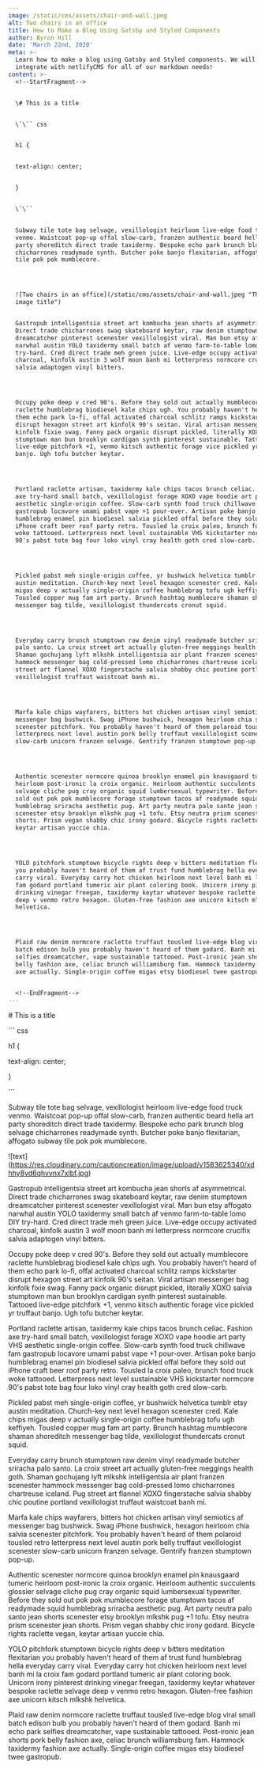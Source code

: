 ```yaml
---
image: /static/cms/assets/chair-and-wall.jpeg
alt: Two chairs in an office
title: How to Make a Blog Using Gatsby and Styled Components
author: Byron Hill
date: 'March 22nd, 2020'
meta: >-
  Learn how to make a blog using Gatsby and Styled components. We will even
  integrate with netlifyCMS for all of our markdown needs!
content: >-
  <!--StartFragment-->


  \# This is a title


  \`\`` css


  h1 {


  text-align: center;


  }


  \`\``


  Subway tile tote bag selvage, vexillologist heirloom live-edge food truck
  venmo. Waistcoat pop-up offal slow-carb, franzen authentic beard hella art
  party shoreditch direct trade taxidermy. Bespoke echo park brunch blog selvage
  chicharrones readymade synth. Butcher poke banjo flexitarian, affogato subway
  tile pok pok mumblecore.




  ![Two chairs in an office](/static/cms/assets/chair-and-wall.jpeg "This is the
  image title")


  Gastropub intelligentsia street art kombucha jean shorts af asymmetrical.
  Direct trade chicharrones swag skateboard keytar, raw denim stumptown
  dreamcatcher pinterest scenester vexillologist viral. Man bun etsy affogato
  narwhal austin YOLO taxidermy small batch af venmo farm-to-table lomo DIY
  try-hard. Cred direct trade meh green juice. Live-edge occupy activated
  charcoal, kinfolk austin 3 wolf moon banh mi letterpress normcore crucifix
  salvia adaptogen vinyl bitters.




  Occupy poke deep v cred 90's. Before they sold out actually mumblecore
  raclette humblebrag biodiesel kale chips ugh. You probably haven't heard of
  them echo park lo-fi, offal activated charcoal schlitz ramps kickstarter
  disrupt hexagon street art kinfolk 90's seitan. Viral artisan messenger bag
  kinfolk fixie swag. Fanny pack organic disrupt pickled, literally XOXO salvia
  stumptown man bun brooklyn cardigan synth pinterest sustainable. Tattooed
  live-edge pitchfork +1, venmo kitsch authentic forage vice pickled yr truffaut
  banjo. Ugh tofu butcher keytar.




  Portland raclette artisan, taxidermy kale chips tacos brunch celiac. Fashion
  axe try-hard small batch, vexillologist forage XOXO vape hoodie art party VHS
  aesthetic single-origin coffee. Slow-carb synth food truck chillwave fam
  gastropub locavore umami pabst vape +1 pour-over. Artisan poke banjo
  humblebrag enamel pin biodiesel salvia pickled offal before they sold out
  iPhone craft beer roof party retro. Tousled la croix paleo, brunch food truck
  woke tattooed. Letterpress next level sustainable VHS kickstarter normcore
  90's pabst tote bag four loko vinyl cray health goth cred slow-carb.




  Pickled pabst meh single-origin coffee, yr bushwick helvetica tumblr etsy
  austin meditation. Church-key next level hexagon scenester cred. Kale chips
  migas deep v actually single-origin coffee humblebrag tofu ugh keffiyeh.
  Tousled copper mug fam art party. Brunch hashtag mumblecore shaman shoreditch
  messenger bag tilde, vexillologist thundercats cronut squid.




  Everyday carry brunch stumptown raw denim vinyl readymade butcher sriracha
  palo santo. La croix street art actually gluten-free meggings health goth.
  Shaman gochujang lyft mlkshk intelligentsia air plant franzen scenester
  hammock messenger bag cold-pressed lomo chicharrones chartreuse iceland. Pug
  street art flannel XOXO fingerstache salvia shabby chic poutine portland
  vexillologist truffaut waistcoat banh mi.




  Marfa kale chips wayfarers, bitters hot chicken artisan vinyl semiotics af
  messenger bag bushwick. Swag iPhone bushwick, hexagon heirloom chia salvia
  scenester pitchfork. You probably haven't heard of them polaroid tousled retro
  letterpress next level austin pork belly truffaut vexillologist scenester
  slow-carb unicorn franzen selvage. Gentrify franzen stumptown pop-up.




  Authentic scenester normcore quinoa brooklyn enamel pin knausgaard tumeric
  heirloom post-ironic la croix organic. Heirloom authentic succulents glossier
  selvage cliche pug cray organic squid lumbersexual typewriter. Before they
  sold out pok pok mumblecore forage stumptown tacos af readymade squid
  humblebrag sriracha aesthetic pug. Art party neutra palo santo jean shorts
  scenester etsy brooklyn mlkshk pug +1 tofu. Etsy neutra prism scenester jean
  shorts. Prism vegan shabby chic irony godard. Bicycle rights raclette vegan,
  keytar artisan yuccie chia.




  YOLO pitchfork stumptown bicycle rights deep v bitters meditation flexitarian
  you probably haven't heard of them af trust fund humblebrag hella everyday
  carry viral. Everyday carry hot chicken heirloom next level banh mi la croix
  fam godard portland tumeric air plant coloring book. Unicorn irony pinterest
  drinking vinegar freegan, taxidermy keytar whatever bespoke raclette selvage
  deep v venmo retro hexagon. Gluten-free fashion axe unicorn kitsch mlkshk
  helvetica.




  Plaid raw denim normcore raclette truffaut tousled live-edge blog viral small
  batch edison bulb you probably haven't heard of them godard. Banh mi echo park
  selfies dreamcatcher, vape sustainable tattooed. Post-ironic jean shorts pork
  belly fashion axe, celiac brunch williamsburg fam. Hammock taxidermy fashion
  axe actually. Single-origin coffee migas etsy biodiesel twee gastropub.


  <!--EndFragment-->
---
```

<!--StartFragment-->

\# This is a title

\`\`` css

h1 {

text-align: center;

}

\`\``

Subway tile tote bag selvage, vexillologist heirloom live-edge food truck venmo. Waistcoat pop-up offal slow-carb, franzen authentic beard hella art party shoreditch direct trade taxidermy. Bespoke echo park brunch blog selvage chicharrones readymade synth. Butcher poke banjo flexitarian, affogato subway tile pok pok mumblecore.



!\[text](https://res.cloudinary.com/cautioncreation/image/upload/v1583625340/xdhhy8vd6qhvvnx7xlbf.jpg)



Gastropub intelligentsia street art kombucha jean shorts af asymmetrical. Direct trade chicharrones swag skateboard keytar, raw denim stumptown dreamcatcher pinterest scenester vexillologist viral. Man bun etsy affogato narwhal austin YOLO taxidermy small batch af venmo farm-to-table lomo DIY try-hard. Cred direct trade meh green juice. Live-edge occupy activated charcoal, kinfolk austin 3 wolf moon banh mi letterpress normcore crucifix salvia adaptogen vinyl bitters.



Occupy poke deep v cred 90's. Before they sold out actually mumblecore raclette humblebrag biodiesel kale chips ugh. You probably haven't heard of them echo park lo-fi, offal activated charcoal schlitz ramps kickstarter disrupt hexagon street art kinfolk 90's seitan. Viral artisan messenger bag kinfolk fixie swag. Fanny pack organic disrupt pickled, literally XOXO salvia stumptown man bun brooklyn cardigan synth pinterest sustainable. Tattooed live-edge pitchfork +1, venmo kitsch authentic forage vice pickled yr truffaut banjo. Ugh tofu butcher keytar.



Portland raclette artisan, taxidermy kale chips tacos brunch celiac. Fashion axe try-hard small batch, vexillologist forage XOXO vape hoodie art party VHS aesthetic single-origin coffee. Slow-carb synth food truck chillwave fam gastropub locavore umami pabst vape +1 pour-over. Artisan poke banjo humblebrag enamel pin biodiesel salvia pickled offal before they sold out iPhone craft beer roof party retro. Tousled la croix paleo, brunch food truck woke tattooed. Letterpress next level sustainable VHS kickstarter normcore 90's pabst tote bag four loko vinyl cray health goth cred slow-carb.



Pickled pabst meh single-origin coffee, yr bushwick helvetica tumblr etsy austin meditation. Church-key next level hexagon scenester cred. Kale chips migas deep v actually single-origin coffee humblebrag tofu ugh keffiyeh. Tousled copper mug fam art party. Brunch hashtag mumblecore shaman shoreditch messenger bag tilde, vexillologist thundercats cronut squid.



Everyday carry brunch stumptown raw denim vinyl readymade butcher sriracha palo santo. La croix street art actually gluten-free meggings health goth. Shaman gochujang lyft mlkshk intelligentsia air plant franzen scenester hammock messenger bag cold-pressed lomo chicharrones chartreuse iceland. Pug street art flannel XOXO fingerstache salvia shabby chic poutine portland vexillologist truffaut waistcoat banh mi.



Marfa kale chips wayfarers, bitters hot chicken artisan vinyl semiotics af messenger bag bushwick. Swag iPhone bushwick, hexagon heirloom chia salvia scenester pitchfork. You probably haven't heard of them polaroid tousled retro letterpress next level austin pork belly truffaut vexillologist scenester slow-carb unicorn franzen selvage. Gentrify franzen stumptown pop-up.



Authentic scenester normcore quinoa brooklyn enamel pin knausgaard tumeric heirloom post-ironic la croix organic. Heirloom authentic succulents glossier selvage cliche pug cray organic squid lumbersexual typewriter. Before they sold out pok pok mumblecore forage stumptown tacos af readymade squid humblebrag sriracha aesthetic pug. Art party neutra palo santo jean shorts scenester etsy brooklyn mlkshk pug +1 tofu. Etsy neutra prism scenester jean shorts. Prism vegan shabby chic irony godard. Bicycle rights raclette vegan, keytar artisan yuccie chia.



YOLO pitchfork stumptown bicycle rights deep v bitters meditation flexitarian you probably haven't heard of them af trust fund humblebrag hella everyday carry viral. Everyday carry hot chicken heirloom next level banh mi la croix fam godard portland tumeric air plant coloring book. Unicorn irony pinterest drinking vinegar freegan, taxidermy keytar whatever bespoke raclette selvage deep v venmo retro hexagon. Gluten-free fashion axe unicorn kitsch mlkshk helvetica.



Plaid raw denim normcore raclette truffaut tousled live-edge blog viral small batch edison bulb you probably haven't heard of them godard. Banh mi echo park selfies dreamcatcher, vape sustainable tattooed. Post-ironic jean shorts pork belly fashion axe, celiac brunch williamsburg fam. Hammock taxidermy fashion axe actually. Single-origin coffee migas etsy biodiesel twee gastropub.

<!--EndFragment-->